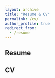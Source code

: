 ```yaml
---
layout: archive
title: "Resume & CV"
permalink: /cv/
author_profile: true
redirect_from:
  - /resume
---
```


## Resume
<object data="../files/resume_Breitbart_20230919.pdf" width="100" height="100" type='application/pdf'></object>

## CV
<object data="../files/CV_Breitbart_20230914.pdf" width="100" height="100" type='application/pdf'></object>
